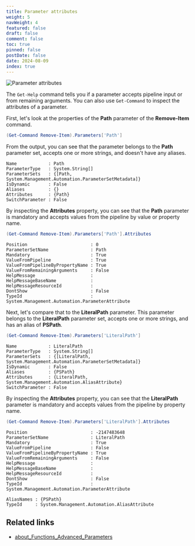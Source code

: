 ```yaml
---
title: Parameter attributes
weight: 5
navWeight: 4
featured: false
draft: false
comment: false
toc: true
pinned: false
postDate: false
date: 2024-08-09
index: true
---
```

<!-- markdownlint-disable MD041 -->
![Parameter attributes][02]

The `Get-Help` command tells you if a parameter accepts pipeline input or from remaining arguments.
You can also use `Get-Command` to inspect the attributes of a parameter.

First, let's look at the properties of the **Path** parameter of the **Remove-Item** command.

```powershell
(Get-Command Remove-Item).Parameters['Path']
```

From the output, you can see that the parameter belongs to the **Path** parameter set, accepts one
or more strings, and doesn't have any aliases.

```Output
Name            : Path
ParameterType   : System.String[]
ParameterSets   : {[Path, System.Management.Automation.ParameterSetMetadata]}
IsDynamic       : False
Aliases         : {}
Attributes      : {Path}
SwitchParameter : False
```

By inspecting the **Attributes** property, you can see that the **Path** parameter is mandatory and
accepts values from the pipeline by value or property name.

```powershell
(Get-Command Remove-Item).Parameters['Path'].Attributes
```

```Output
Position                        : 0
ParameterSetName                : Path
Mandatory                       : True
ValueFromPipeline               : True
ValueFromPipelineByPropertyName : True
ValueFromRemainingArguments     : False
HelpMessage                     :
HelpMessageBaseName             :
HelpMessageResourceId           :
DontShow                        : False
TypeId                          : System.Management.Automation.ParameterAttribute
```

Next, let's compare that to the **LiteralPath** parameter. This parameter belongs to the
**LiteralPath** parameter set, accepts one or more strings, and has an alias of **PSPath**.

```powershell
(Get-Command Remove-Item).Parameters['LiteralPath']
```

```Output
Name            : LiteralPath
ParameterType   : System.String[]
ParameterSets   : {[LiteralPath, System.Management.Automation.ParameterSetMetadata]}
IsDynamic       : False
Aliases         : {PSPath}
Attributes      : {LiteralPath, System.Management.Automation.AliasAttribute}
SwitchParameter : False
```

By inspecting the **Attributes** property, you can see that the **LiteralPath** parameter is
mandatory and accepts values from the pipeline by property name.

```powershell
(Get-Command Remove-Item).Parameters['LiteralPath'].Attributes
```

```Output
Position                        : -2147483648
ParameterSetName                : LiteralPath
Mandatory                       : True
ValueFromPipeline               : False
ValueFromPipelineByPropertyName : True
ValueFromRemainingArguments     : False
HelpMessage                     :
HelpMessageBaseName             :
HelpMessageResourceId           :
DontShow                        : False
TypeId                          : System.Management.Automation.ParameterAttribute

AliasNames : {PSPath}
TypeId     : System.Management.Automation.AliasAttribute
```

## Related links

- [about_Functions_Advanced_Parameters][01]

<!-- link references -->
[01]: https://learn.microsoft.com/powershell/module/microsoft.powershell.core/about/about_functions_advanced_parameters#attributes-of-parameters
[02]: images/binding/slide5.png
